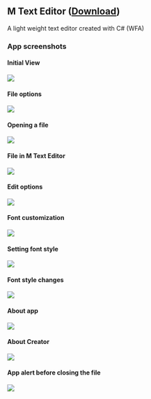 ## M Text Editor ([Download](https://github.com/Manoj-Paramsetti/M-Text-Editor-CSharp/releases/download/1.0.1/M.Text.Editor.exe))
A light weight text editor created with C# (WFA) 

### App screenshots
#### Initial View
![](https://raw.githubusercontent.com/Manoj-Paramsetti/M-Text-Editor-CSharp/main/App%20Screenshot/Screenshot_127.png)
#### File options
![](https://raw.githubusercontent.com/Manoj-Paramsetti/M-Text-Editor-CSharp/main/App%20Screenshot/Screenshot_128.png)
#### Opening a file
![](https://raw.githubusercontent.com/Manoj-Paramsetti/M-Text-Editor-CSharp/main/App%20Screenshot/Screenshot_129.png)
#### File in M Text Editor
![](https://raw.githubusercontent.com/Manoj-Paramsetti/M-Text-Editor-CSharp/main/App%20Screenshot/Screenshot_130.png)
#### Edit options
![](https://raw.githubusercontent.com/Manoj-Paramsetti/M-Text-Editor-CSharp/main/App%20Screenshot/Screenshot_131.png)
#### Font customization
![](https://raw.githubusercontent.com/Manoj-Paramsetti/M-Text-Editor-CSharp/main/App%20Screenshot/Screenshot_132.png)
#### Setting font style
![](https://raw.githubusercontent.com/Manoj-Paramsetti/M-Text-Editor-CSharp/main/App%20Screenshot/Screenshot_133.png)
#### Font style changes
![](https://raw.githubusercontent.com/Manoj-Paramsetti/M-Text-Editor-CSharp/main/App%20Screenshot/Screenshot_134.png)
#### About app
![](https://raw.githubusercontent.com/Manoj-Paramsetti/M-Text-Editor-CSharp/main/App%20Screenshot/Screenshot_135.png)
#### About Creator
![](https://raw.githubusercontent.com/Manoj-Paramsetti/M-Text-Editor-CSharp/main/App%20Screenshot/Screenshot_136.png)
#### App alert before closing the file
![](https://raw.githubusercontent.com/Manoj-Paramsetti/M-Text-Editor-CSharp/main/App%20Screenshot/Screenshot_137.png)
